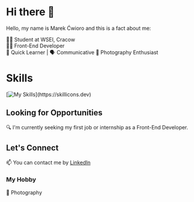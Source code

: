 # Hi there 👋
Hello, my name is Marek Ćwioro and this is a fact about me:

👨‍🎓 Student at WSEI, Cracow  
👨‍💻 Front-End Developer  
🌱 Quick Learner | 🗣️ Communicative
📸 Photography Enthusiast

# Skills
[![My Skills](https://skillicons.dev/icons?i=js,html,css,figma,cs,git,github,)](https://skillicons.dev)

## Looking for Opportunities
🔍 I'm currently seeking my first job or internship as a Front-End Developer.

## Let's Connect
📫 You can contact me by [LinkedIn](https://www.linkedin.com/in/marek-%C4%87wioro-3a26b822b/)

### My Hobby
📸 Photography
